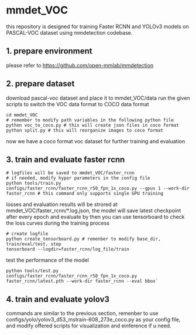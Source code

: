 # mmdet_VOC
this repository is designed for training Faster RCNN and YOLOv3 models on PASCAL-VOC dataset using mmdetection codebase.
## 1. prepare environment
please refer to https://github.com/open-mmlab/mmdetection

## 2. prepare dataset
download pascal-voc dataset and place it to mmdet_VOC/data
run the given scripts to switch the VOC data format to COCO data format
```
cd mmdet_VOC
# remember to modify path variables in the following python file
python voc_to_coco.py # this will create json files in coco format
python split.py # this will reorganize images to coco format
```
now we have a coco format voc dataset for further training and evaluation

## 3. train and evaluate faster rcnn
```
# logfiles will be saved to mmdet_VOC/faster_rcnn
# if needed, modify hyper parameters in the config file
python tools/train.py configs/faster_rcnn/faster_rcnn_r50_fpn_1x_coco.py --gpus 1 --work-dir faster_rcnn # this command only supports single GPU training
```
losses and evaluation results will be strored at mmdet_VOC/faster_rcnn/\*.log.json, the model will save latest checkpoint after every epoch and evaluate by then
you can use tensorboard to check the loss curves during the training process
```
# create logfile
python create_tensorboard.py # remenber to modify base_dir, train/eval/test, step
tensorboard --logdir=faster_rcnn/log_file/train
```
test the performance of the model
```
python tools/test.py configs/faster_rcnn/faster_rcnn_r50_fpn_1x_coco.py faster_rcnn/latest.pth --work-dir faster_rcnn --eval bbox`
```
## 4. train and evaluate yolov3
commands are similar to the previous section, remenber to use configs/yolo/yolov3_d53_mstrain-608_273e_coco.py as your config file, and modify offered scripts for visualization and einference if u need.
